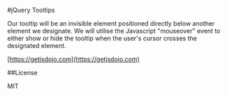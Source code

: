#jQuery Tooltips

Our tooltip will be an invisible element positioned directly below another element we designate. We will utilise the Javascript "mouseover" event to either show or hide the tooltip when the user's cursor crosses the designated element.

[https://getjsdojo.com](https://getjsdojo.com)

##License

MIT
